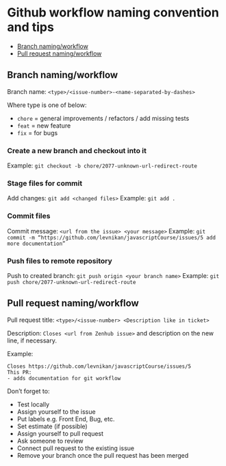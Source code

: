 # Github workflow naming convention and tips

- [Branch naming/workflow](#branch-namingworkflow)
- [Pull request naming/workflow](#pull-request-namingworkflow)

## Branch naming/workflow
Branch name: `<type>/<issue-number>-<name-separated-by-dashes>`

Where type is one of below:
- `chore` = general improvements / refactors / add missing tests
- `feat` = new feature
- `fix` = for bugs

### Create a new branch and checkout into it
Example: ```git checkout -b chore/2077-unknown-url-redirect-route```

### Stage files for commit
Add changes: `git add <changed files>`
Example: ```git add .```

### Commit files
Commit message: `<url from the issue> <your message>`
Example: ```git commit -m “https://github.com/levnikan/javascriptCourse/issues/5 add more documentation”```

### Push files to remote repository
Push to created branch: ```git push origin <your branch name>```
Example: ```git push chore/2077-unknown-url-redirect-route```

## Pull request naming/workflow
Pull request title: `<type>/<issue-number> <Description like in ticket>`

Description: `Closes <url from Zenhub issue>` and description on the new line, if necessary.

Example: 

```
Closes https://github.com/levnikan/javascriptCourse/issues/5
This PR:
- adds documentation for git workflow
```

Don’t forget to:
- Test locally
- Assign yourself to the issue
- Put labels e.g. Front End, Bug, etc.
- Set estimate (if possible)
- Assign yourself to pull request
- Ask someone to review
- Connect pull request to the existing issue
- Remove your branch once the pull request has been merged
